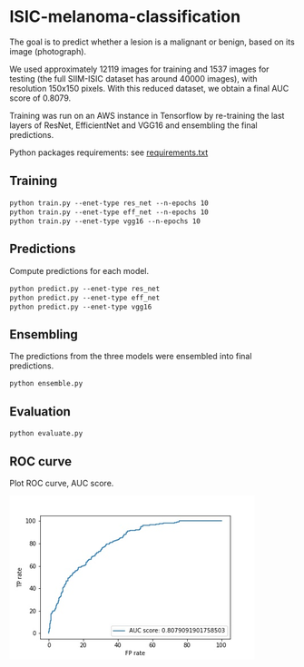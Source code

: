 # ISIC-melanoma-classification

The goal is to predict whether a lesion is a malignant or benign, based on its image (photograph).

We used approximately 12119 images for training and 1537 images for testing (the full SIIM-ISIC dataset has around 40000 images),
with resolution 150x150 pixels.
With this reduced dataset, we obtain a final AUC score of 0.8079.

Training was run on an AWS instance in Tensorflow by re-training the last layers of ResNet, EfficientNet and VGG16 and ensembling the final predictions.

Python packages requirements: see [requirements.txt](requirements.txt)

## Training

```
python train.py --enet-type res_net --n-epochs 10
python train.py --enet-type eff_net --n-epochs 10
python train.py --enet-type vgg16 --n-epochs 10
```

## Predictions
Compute predictions for each model. 

```
python predict.py --enet-type res_net 
python predict.py --enet-type eff_net
python predict.py --enet-type vgg16
```

## Ensembling
The predictions from the three models were ensembled into final predictions.

```
python ensemble.py
```

## Evaluation

```
python evaluate.py
```

## ROC curve
Plot ROC curve, AUC score.

![ROC curve of the final model](results/plots/roc_curve.jpg)
